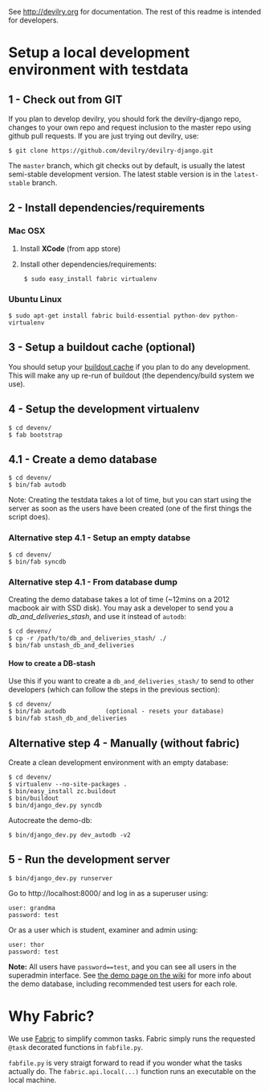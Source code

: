 See http://devilry.org for documentation. The rest of this readme is intended for developers.


# Setup a local development environment with testdata


## 1 - Check out from GIT

If you plan to develop devilry, you should fork the devilry-django repo,
changes to your own repo and request inclusion to the master repo using github
pull requests. If you are just trying out devilry, use:

    $ git clone https://github.com/devilry/devilry-django.git

The ``master`` branch, which git checks out by default, is usually the latest
semi-stable development version. The latest stable version is in the
``latest-stable`` branch.


## 2 - Install dependencies/requirements

### Mac OSX

1. Install **XCode** (from app store)
2. Install other dependencies/requirements:

        $ sudo easy_install fabric virtualenv


### Ubuntu Linux

    $ sudo apt-get install fabric build-essential python-dev python-virtualenv


## 3 - Setup a buildout cache (optional)

You should setup your [buildout cache](https://github.com/devilry/devilry-django/wiki/Use-a-global-buildout-config-to-speed-up-bin-buildout) if you plan to do any development. This will make any up re-run of buildout (the dependency/build system we use).



## 4 - Setup the development virtualenv

    $ cd devenv/
    $ fab bootstrap


## 4.1 - Create a demo database

    $ cd devenv/
    $ bin/fab autodb

Note: Creating the testdata takes a lot of time, but you can start using the
server as soon as the users have been created (one of the first things the
script does).


### Alternative step 4.1 - Setup an empty databse

    $ cd devenv/
    $ bin/fab syncdb


### Alternative step 4.1 - From database dump
Creating the demo database takes a lot of time (~12mins on a 2012 macbook air with
SSD disk). You may ask a developer to send you a *db_and_deliveries_stash*, and
use it instead of ``autodb``:

    $ cd devenv/
    $ cp -r /path/to/db_and_deliveries_stash/ ./
    $ bin/fab unstash_db_and_deliveries

#### How to create a DB-stash
Use this if you want to create a ``db_and_deliveries_stash/`` to send to other
developers (which can follow the steps in the previous section):

    $ cd devenv/
    $ bin/fab autodb           (optional - resets your database)
    $ bin/fab stash_db_and_deliveries


## Alternative step 4 - Manually (without fabric)

Create a clean development environment with an empty database:

    $ cd devenv/
    $ virtualenv --no-site-packages .
    $ bin/easy_install zc.buildout
    $ bin/buildout
    $ bin/django_dev.py syncdb

Autocreate the demo-db:

    $ bin/django_dev.py dev_autodb -v2


## 5 - Run the development server

    $ bin/django_dev.py runserver

Go to http://localhost:8000/ and log in as a superuser using:

    user: grandma
    password: test

Or as a user which is student, examiner and admin using:

    user: thor
    password: test

**Note:** All users have ``password==test``, and you can see all users in
the superadmin interface. See [the demo page on the wiki](https://github.com/devilry/devilry-django/wiki/demo)
for more info about the demo database, including recommended test users for each role.


# Why Fabric?

We use [Fabric](http://fabfile.org) to simplify common tasks. Fabric simply runs the requested ``@task`` decorated functions in ``fabfile.py``.

``fabfile.py`` is very straigt forward to read if you wonder what the tasks actually do. The ``fabric.api.local(...)`` function runs an executable on the local machine.
